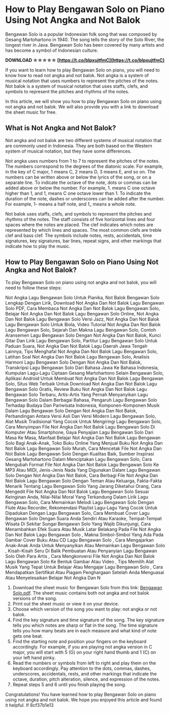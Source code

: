 # How to Play Bengawan Solo on Piano Using Not Angka and Not Balok
 
Bengawan Solo is a popular Indonesian folk song that was composed by Gesang Martohartono in 1940. The song tells the story of the Solo River, the longest river in Java. Bengawan Solo has been covered by many artists and has become a symbol of Indonesian culture.
 
**DOWNLOAD ☆☆☆☆☆ [https://t.co/blpxujtfmC](https://t.co/blpxujtfmC)**


 
If you want to learn how to play Bengawan Solo on piano, you will need to know how to read not angka and not balok. Not angka is a system of musical notation that uses numbers to represent the pitches of the notes. Not balok is a system of musical notation that uses staffs, clefs, and symbols to represent the pitches and rhythms of the notes.
 
In this article, we will show you how to play Bengawan Solo on piano using not angka and not balok. We will also provide you with a link to download the sheet music for free.
 
## What is Not Angka and Not Balok?
 
Not angka and not balok are two different systems of musical notation that are commonly used in Indonesia. They are both based on the Western system of musical notation, but they have some differences.
 
Not angka uses numbers from 1 to 7 to represent the pitches of the notes. The numbers correspond to the degrees of the diatonic scale. For example, in the key of C major, 1 means C, 2 means D, 3 means E, and so on. The numbers can be written above or below the lyrics of the song, or on a separate line. To indicate the octave of the note, dots or commas can be added above or below the number. For example, 1. means C one octave higher than 1, and 1, means C one octave lower than 1. To indicate the duration of the note, dashes or underscores can be added after the number. For example, 1- means a half note, and 1\_ means a whole note.
 
Not balok uses staffs, clefs, and symbols to represent the pitches and rhythms of the notes. The staff consists of five horizontal lines and four spaces where the notes are placed. The clef indicates which notes are represented by which lines and spaces. The most common clefs are treble clef and bass clef. The symbols include notes, rests, accidentals, time signatures, key signatures, bar lines, repeat signs, and other markings that indicate how to play the music.
 
## How to Play Bengawan Solo on Piano Using Not Angka and Not Balok?
 
To play Bengawan Solo on piano using not angka and not balok, you will need to follow these steps:
 
Not Angka Lagu Bengawan Solo Untuk Pianika,  Not Balok Bengawan Solo Lengkap Dengan Lirik,  Download Not Angka Dan Not Balok Lagu Bengawan Solo PDF,  Cara Membaca Not Angka Dan Not Balok Lagu Bengawan Solo,  Belajar Not Angka Dan Not Balok Lagu Bengawan Solo Online,  Not Angka Dan Not Balok Lagu Bengawan Solo Versi Jazz,  Not Angka Dan Not Balok Lagu Bengawan Solo Untuk Biola,  Video Tutorial Not Angka Dan Not Balok Lagu Bengawan Solo,  Sejarah Dan Makna Lagu Bengawan Solo,  Contoh Aransemen Lagu Bengawan Solo Dengan Not Angka Dan Not Balok,  Kunci Gitar Dan Lirik Lagu Bengawan Solo,  Partitur Lagu Bengawan Solo Untuk Paduan Suara,  Not Angka Dan Not Balok Lagu Daerah Jawa Tengah Lainnya,  Tips Menghafal Not Angka Dan Not Balok Lagu Bengawan Solo,  Latihan Soal Not Angka Dan Not Balok Lagu Bengawan Solo,  Analisis Harmoni Lagu Bengawan Solo Dengan Not Angka Dan Not Balok,  Transkripsi Lagu Bengawan Solo Dari Bahasa Jawa Ke Bahasa Indonesia,  Kumpulan Lagu-Lagu Ciptaan Gesang Martohartono Selain Bengawan Solo,  Aplikasi Android Untuk Membuat Not Angka Dan Not Balok Lagu Bengawan Solo,  Situs Web Terbaik Untuk Download Not Angka Dan Not Balok Lagu Bengawan Solo Gratis,  Review Buku Not Angka Dan Not Balok Lagu Bengawan Solo Terbaru,  Artis-Artis Yang Pernah Menyanyikan Lagu Bengawan Solo Dalam Berbagai Bahasa,  Pengaruh Lagu Bengawan Solo Terhadap Budaya Dan Pariwisata Indonesia,  Komponen-Komponen Musik Dalam Lagu Bengawan Solo Dengan Not Angka Dan Not Balok,  Perbandingan Antara Versi Asli Dan Versi Modern Lagu Bengawan Solo,  Alat Musik Tradisional Yang Cocok Untuk Mengiringi Lagu Bengawan Solo,  Cara Menyimpan File Not Angka Dan Not Balok Lagu Bengawan Solo Di Komputer Atau Smartphone,  Gaya Penyajian Lagu Bengawan Solo Dari Masa Ke Masa,  Manfaat Belajar Not Angka Dan Not Balok Lagu Bengawan Solo Bagi Anak-Anak,  Toko Buku Online Yang Menjual Buku Not Angka Dan Not Balok Lagu Bengawan Solo Murah,  Cara Mencetak File Not Angka Dan Not Balok Lagu Bengawan Solo Dengan Kualitas Baik,  Sumber Inspirasi Gesang Martohartono Dalam Menciptakan Lagu Bengawan Solo,  Cara Mengubah Format File Not Angka Dan Not Balok Lagu Bengawan Solo Ke MP3 Atau MIDI,  Jenis-Jenis Nada Yang Digunakan Dalam Lagu Bengawan Solo Dengan Not Angka Dan Not Balok,  Cara Berbagi File Not Angka Dan Not Balok Lagu Bengawan Solo Dengan Teman Atau Keluarga,  Fakta-Fakta Menarik Tentang Lagu Bengawan Solo Yang Jarang Diketahui Orang,  Cara Mengedit File Not Angka Dan Not Balok Lagu Bengawan Solo Sesuai Keinginan Anda,  Nilai-Nilai Moral Yang Terkandung Dalam Lirik Lagu Bengawan Solo,  Cara Memainkan Melodi Lagu Bengawan Solo Dengan Flute Atau Recorder,  Rekomendasi Playlist Lagu-Lagu Yang Cocok Untuk Dipadukan Dengan Lagu Bengawan Solo,  Cara Membuat Cover Lagu Bengawan Solo Dengan Suara Anda Sendiri Atau Karaoke,  Tempat-Tempat Wisata Di Sekitar Sungai Bengawan Solo Yang Wajib Dikunjungi,  Cara Menambahkan Efek Suara Atau Musik Latar Belakang Pada File Not Angka Dan Not Balok Lagu Bengawan Solo ,  Makna Simbol-Simbol Yang Ada Pada Gambar Cover Buku Atau CD Lagu Bengawan Solo ,  Cara Mengajarkan Anak-Anak Anda Untuk Menyanyikan Atau Memainkan Lagu Bengawan Solo ,  Kisah-Kisah Seru Di Balik Pembuatan Atau Penyanyian Lagu Bengawan Solo Oleh Para Artis ,  Cara Mengkonversi File Not Angka Dan Not Balok Lagu Bengawan Solo Ke Bentuk Gambar Atau Video ,  Tips Memilih Alat Musik Yang Tepat Untuk Belajar Atau Mengajar Lagu Bengawan Solo ,  Cara Mendapatkan Sertifikat Atau Piagam Penghargaan Setelah Anda Menguasai Atau Menyelesaikan Belajar Not Angka Dan N
 
1. Download the sheet music for Bengawan Solo from this link: [Bengawan Solo.pdf](https://www.rapidshare.com/files/123456789/Bengawan_Solo.pdf). The sheet music contains both not angka and not balok versions of the song.
2. Print out the sheet music or view it on your device.
3. Choose which version of the song you want to play: not angka or not balok.
4. Find the key signature and time signature of the song. The key signature tells you which notes are sharp or flat in the song. The time signature tells you how many beats are in each measure and what kind of note gets one beat.
5. Find the starting note and position your fingers on the keyboard accordingly. For example, if you are playing not angka version in C major, you will start with 5 (G) on your right hand thumb and 1 (C) on your left hand pinky.
6. Read the numbers or symbols from left to right and play them on the keyboard accordingly. Pay attention to the dots, commas, dashes, underscores, accidentals, rests, and other markings that indicate the octave, duration, pitch alteration, silence, and expression of the notes.
7. Repeat steps 5 and 6 until you finish playing the song.

Congratulations! You have learned how to play Bengawan Solo on piano using not angka and not balok. We hope you enjoyed this article and found it helpful. If
 8cf37b1e13
 
